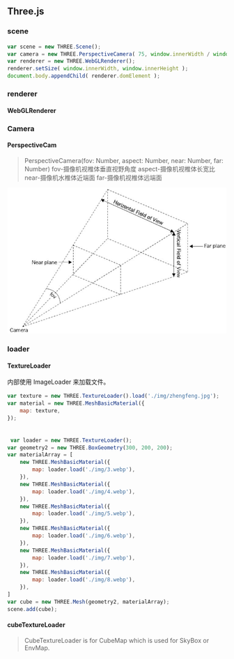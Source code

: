 ## Three.js

### scene

```javascript
var scene = new THREE.Scene();
var camera = new THREE.PerspectiveCamera( 75, window.innerWidth / window.innerHeight, 0.1, 1000 );
var renderer = new THREE.WebGLRenderer();
renderer.setSize( window.innerWidth, window.innerHeight );
document.body.appendChild( renderer.domElement );
```

### renderer

#### WebGLRenderer


### Camera

#### PerspectiveCam

> PerspectiveCamera(fov: Number, aspect: Number, near: Number, far: Number)
> fov-摄像机视椎体垂直视野角度
> aspect-摄像机视椎体长宽比
> near-摄像机水椎体近端面
> far-摄像机视椎体远端面

![透视相机](./public/img/perspectivecamera.jpg)

### loader

#### TextureLoader

内部使用 ImageLoader 来加载文件。

```javascript
var texture = new THREE.TextureLoader().load('./img/zhengfeng.jpg');
var material = new THREE.MeshBasicMaterial({
    map: texture,
});


 var loader = new THREE.TextureLoader();
var geometry2 = new THREE.BoxGeometry(300, 200, 200);
var materialArray = [
    new THREE.MeshBasicMaterial({
        map: loader.load('./img/3.webp'), 
    }),
    new THREE.MeshBasicMaterial({
        map: loader.load('./img/4.webp'), 
    }),
    new THREE.MeshBasicMaterial({
        map: loader.load('./img/5.webp'), 
    }),
    new THREE.MeshBasicMaterial({
        map: loader.load('./img/6.webp'), 
    }),
    new THREE.MeshBasicMaterial({
        map: loader.load('./img/7.webp'), 
    }),
    new THREE.MeshBasicMaterial({
        map: loader.load('./img/8.webp'), 
    }),
]
var cube = new THREE.Mesh(geometry2, materialArray);
scene.add(cube);

```

#### cubeTextureLoader

> CubeTextureLoader is for CubeMap which is used for SkyBox or EnvMap.
